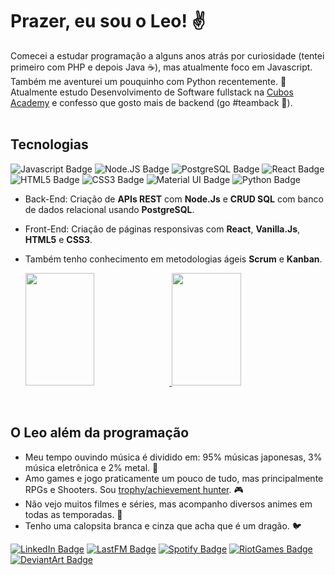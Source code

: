 # Prazer, eu sou o Leo! ✌️

Comecei a estudar programação a alguns anos atrás por curiosidade (tentei primeiro com PHP e depois Java ☕), mas atualmente foco em Javascript. Também me aventurei um pouquinho com Python recentemente. 🐍<br>
Atualmente estudo Desenvolvimento de Software fullstack na [Cubos Academy](https://cubos.academy/sucesso) e confesso que gosto mais de backend (go #teamback 💪).
<br><br>

## Tecnologias 
![Javascript Badge](https://img.shields.io/badge/JavaScript-F7DF1E?style=for-the-badge&logo=javascript&logoColor=black)
![Node.JS Badge](https://img.shields.io/badge/Node.js-43853D?style=for-the-badge&logo=node.js&logoColor=white)
![PostgreSQL Badge](https://img.shields.io/badge/PostgreSQL-316192?style=for-the-badge&logo=postgresql&logoColor=white)
![React Badge](https://img.shields.io/badge/React-20232A?style=for-the-badge&logo=react&logoColor=61DAFB)
![HTML5 Badge](https://img.shields.io/badge/HTML5-E34F26?style=for-the-badge&logo=html5&logoColor=white)
![CSS3 Badge](https://img.shields.io/badge/CSS3-1572B6?style=for-the-badge&logo=css3&logoColor=white)
![Material UI Badge](https://img.shields.io/badge/Material--UI-0081CB?style=for-the-badge&logo=material-ui&logoColor=white)
![Python Badge](https://img.shields.io/badge/Python-14354C?style=for-the-badge&logo=python&logoColor=white)

- Back-End: Criação de **APIs REST** com **Node.Js** e **CRUD SQL** com banco de dados relacional usando **PostgreSQL**.
- Front-End: Criação de páginas responsivas com **React**, **Vanilla.Js**, **HTML5** e **CSS3**.
- Também tenho conhecimento em metodologias ágeis **Scrum** e **Kanban**.

  <a href="https://github.com/LeoFutemma">
  <img width="48%", img height="180em" src="https://github-readme-stats.vercel.app/api?username=LeoFutemma&show_icons=true&theme=react&include_all_commits=true&count_private=true"/>
  <img width="48%", img height="180em" src="https://github-readme-stats.vercel.app/api/top-langs/?username=LeoFutemma&layout=compact&langs_count=7&theme=react"/> </a>
<br>

## O Leo além da programação
- Meu tempo ouvindo música é dividido em: 95% músicas japonesas, 3% música eletrônica e 2% metal. 🎵
- Amo games e jogo praticamente um pouco de tudo, mas principalmente RPGs e Shooters. Sou [trophy/achievement hunter](https://www.exophase.com/user/Zefie/). 🎮
- Não vejo muitos filmes e séries, mas acompanho diversos animes em todas as temporadas. 🗾
- Tenho uma calopsita branca e cinza que acha que é um dragão. 🐦

[![LinkedIn Badge](https://img.shields.io/badge/LinkedIn-0077B5?style=for-the-badge&logo=linkedin&logoColor=white)](https://www.linkedin.com/in/lfutemma)
[![LastFM Badge](https://img.shields.io/badge/last.fm-D51007?style=for-the-badge&logo=last.fm&logoColor=white)](https://www.last.fm/pt/user/LunarZefie)
[![Spotify Badge](https://img.shields.io/badge/Spotify-1ED760?&style=for-the-badge&logo=spotify&logoColor=white)](https://open.spotify.com/user/unprokhrjl4uutnitlibqo1co)
[![RiotGames Badge](https://img.shields.io/badge/Riot_Games-D32936?style=for-the-badge&logo=riot-games&logoColor=white)](https://br.op.gg/summoners/br/Liella)
[![DeviantArt Badge](https://img.shields.io/badge/DeviantArt-05CC47?style=for-the-badge&logo=deviantart&logoColor=white)](https://www.deviantart.com/zefleo)
